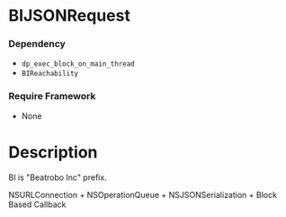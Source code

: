 BIJSONRequest
=================

### Dependency
* `dp_exec_block_on_main_thread`
* `BIReachability`

### Require Framework
* None  

# Description

BI is "Beatrobo Inc" prefix.

NSURLConnection + NSOperationQueue + NSJSONSerialization + Block Based Callback
